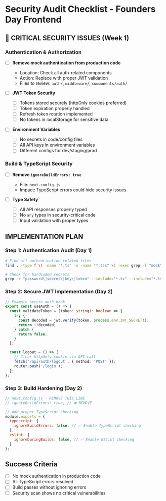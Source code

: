 # Security Audit Checklist - Founders Day Frontend

## 🚨 CRITICAL SECURITY ISSUES (Week 1)

### Authentication & Authorization
- [ ] **Remove mock authentication from production code**
  - Location: Check all auth-related components
  - Action: Replace with proper JWT validation
  - Files to review: `auth/`, `middleware/`, `components/auth/`

- [ ] **JWT Token Security**
  - [ ] Tokens stored securely (httpOnly cookies preferred)
  - [ ] Token expiration properly handled
  - [ ] Refresh token rotation implemented
  - [ ] No tokens in localStorage for sensitive data

- [ ] **Environment Variables**
  - [ ] No secrets in code/config files
  - [ ] All API keys in environment variables
  - [ ] Different configs for dev/staging/prod

### Build & TypeScript Security
- [ ] **Remove `ignoreBuildErrors: true`**
  - File: `next.config.js`
  - Impact: TypeScript errors could hide security issues

- [ ] **Type Safety**
  - [ ] All API responses properly typed
  - [ ] No `any` types in security-critical code
  - [ ] Input validation with proper types

## IMPLEMENTATION PLAN

### Step 1: Authentication Audit (Day 1)
```bash
# Find all authentication-related files
find . -type f \( -name "*.ts" -o -name "*.tsx" \) -exec grep -l "mock\|fake\|test" {} \; | grep -i auth

# Check for hardcoded secrets
grep -r "password\|secret\|key\|token" --include="*.ts" --include="*.tsx" --include="*.js" .
```

### Step 2: Secure JWT Implementation (Day 2)
```typescript
// Example secure auth hook
export const useAuth = () => {
  const validateToken = (token: string): boolean => {
    try {
      const decoded = jwt.verify(token, process.env.JWT_SECRET!);
      return !!decoded;
    } catch {
      return false;
    }
  };

  const logout = () => {
    // Clear httpOnly cookie via API call
    fetch('/api/auth/logout', { method: 'POST' });
    router.push('/login');
  };
};
```

### Step 3: Build Hardening (Day 2)
```javascript
// next.config.js - REMOVE THIS LINE
// ignoreBuildErrors: true, // ❌ REMOVE

// Add proper TypeScript checking
module.exports = {
  typescript: {
    ignoreBuildErrors: false, // ✅ Enable TypeScript checking
  },
  eslint: {
    ignoreDuringBuilds: false, // ✅ Enable ESLint checking
  }
};
```

## Success Criteria
- [ ] No mock authentication in production code
- [ ] All TypeScript errors resolved
- [ ] Build passes without ignoring errors
- [ ] Security scan shows no critical vulnerabilities